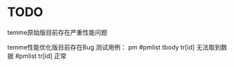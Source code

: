 # TODO
temme原始版目前存在严重性能问题

temme性能优化版目前存在Bug
测试用例：
pm 
#pmlist tbody tr[id] 无法取到数据
#pmlist tr[id] 正常